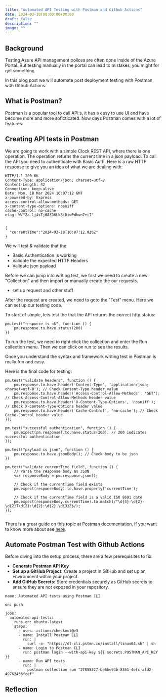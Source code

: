 ```yaml
---
title: "Automated API Testing with Postman and Github Actions"
date: 2024-03-10T00:00:00+00:00
draft: false
description: ""
image: ""
---
```


## Background 
Testing Azure API management polices are often done inside of the Azure Portal. But testing manually in the portal can lead to mistakes, you might for get something.

In this blog post we will automate post deployment testing with Postman with Github Actions.

## What is Postman?
Postman is a popular tool to call API:s, it has a easy to use UI and have become more and more soficticated. Now days Postman comes with a lot of features.


## Creating API tests in Postman
We are going to work with a simple Clock REST API, where there is one operation. The operation returns the current time in a json payload. To call the API you need to authenticate with Basic Auth. Here is a raw HTTP response to give you an idea of what we are dealing with: 


```
HTTP/1.1 200 OK
Content-Type: application/json; charset=utf-8
Content-Length: 42
Connection: keep-alive
Date: Mon, 18 Mar 2024 16:07:12 GMT
x-powered-by: Express
access-control-allow-methods: GET
x-content-type-options: nosniff
cache-control: no-cache
etag: W/"2a-lj4sTj08ZO6Lk3iDiwPdhwn7+iI"


{
  "currentTime":"2024-03-18T16:07:12.026Z"
}
```

We will test & validate that the:
- Basic Authentication is working
- Validate the expected HTTP Headers
- Validate json payload


Before we can jump into writing test, we first we need to create a new "Collection" and then import or manually create the our requests. 
- set up request and other stuff

After the request are created, we need to goto the "Test" menu. Here we can set up our testing code.

To start of simple, lets test the that the API returns the correct http status:
```
pm.test("response is ok", function () {
    pm.response.to.have.status(200)
})

```
To run the test, we need to right click the collection and enter the Run collection menu. Then we can click on run to see the results. 


Once you understand the syntax and framework writing test in Postman is really fun and easy.

Here is the final code for testing: 
```
pm.test("validate headers", function () {
    pm.response.to.have.header('Content-Type', 'application/json; charset=utf-8'); // Check Content-Type header value
    pm.response.to.have.header('Access-Control-Allow-Methods', 'GET'); // Check Access-Control-Allow-Methods header value
    pm.response.to.have.header('X-Content-Type-Options', 'nosniff'); // Check X-Content-Type-Options header value
    pm.response.to.have.header('Cache-Control', 'no-cache'); // Check Cache-Control header value
});

pm.test("successful authentication", function () {
    pm.expect(pm.response).to.have.status(200); // 200 indicates successful authentication
});

pm.test("payload is json", function () {
    pm.response.to.have.jsonBody(); // Check body to be json
})

pm.test("validate currentTime field", function () {
    // Parse the response body as JSON
    var responseBody = pm.response.json();

    // Check if the currentTime field exists
    pm.expect(responseBody).to.have.property('currentTime');

    // Check if the currentTime field is a valid ISO 8601 date
    pm.expect(responseBody.currentTime).to.match(/^\d{4}-\d{2}-\d{2}T\d{2}:\d{2}:\d{2}.\d{3}Z$/);
});


```

There is a great guide on this topic at Postman documentation, if you want to know more about see [here]().

## Automate Postman Test with Github Actions
Before diving into the setup process, there are a few prerequisites to fix:
- __Generate Postman API Key__
- __Set up a GitHub Project:__ Create a project in GitHub and set up an Environment within your project.
- __Add GitHub Secrets:__ Store credentials securely as GitHub secrets to ensure they are not exposed in your repository.

```
name: Automated API tests using Postman CLI

on: push

jobs:
  automated-api-tests:
    runs-on: ubuntu-latest
    steps:
      - uses: actions/checkout@v3
      - name: Install Postman CLI
        run: |
          curl -o- "https://dl-cli.pstmn.io/install/linux64.sh" | sh
      - name: Login to Postman CLI
        run: postman login --with-api-key ${{ secrets.POSTMAN_API_KEY }}
      - name: Run API tests
        run: |
          postman collection run "27855227-be5be94b-8361-4efc-afd2-49762436fcef"
```
## Reflection